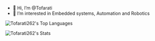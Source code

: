 - 👋 Hi, I’m @Tofarati
- 👀 I’m interested in  Embedded systems, Automation and Robotics

![Tofarati262's Top Languages](https://github-readme-stats.vercel.app/api/top-langs/?username=Tofarati262&theme=tokyonight&show_icons=true&hide_border=true&layout=compact)

![Tofarati262's Stats](https://github-readme-stats.vercel.app/api?username=Tofarati262&theme=tokyonight&show_icons=true&hide_border=true&count_private=false)
<!---
Tofarati262/Tofarati262 is a ✨ special ✨ repository because its `README.md` (this file) appears on your GitHub profile.
You can click the Preview link to take a look at your changes.
--->
